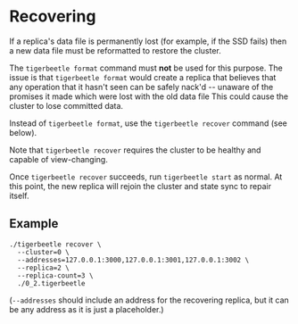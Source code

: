 # Recovering

If a replica's data file is permanently lost (for example, if the SSD fails) then a new data file
must be reformatted to restore the cluster.

The `tigerbeetle format` command must **not** be used for this purpose. The issue is that
`tigerbeetle format` would create a replica that believes that any operation that it hasn't seen can
be safely nack'd -- unaware of the promises it made which were lost with the old data file This
could cause the cluster to lose committed data.

Instead of `tigerbeetle format`, use the `tigerbeetle recover` command (see below).

Note that `tigerbeetle recover` requires the cluster to be healthy and capable of view-changing.

Once `tigerbeetle recover` succeeds, run `tigerbeetle start` as normal. At this point, the new
replica will rejoin the cluster and state sync to repair itself.

## Example

```console
./tigerbeetle recover \
  --cluster=0 \
  --addresses=127.0.0.1:3000,127.0.0.1:3001,127.0.0.1:3002 \
  --replica=2 \
  --replica-count=3 \
  ./0_2.tigerbeetle
```

(`--addresses` should include an address for the recovering replica, but it can be any address as it
is just a placeholder.)
